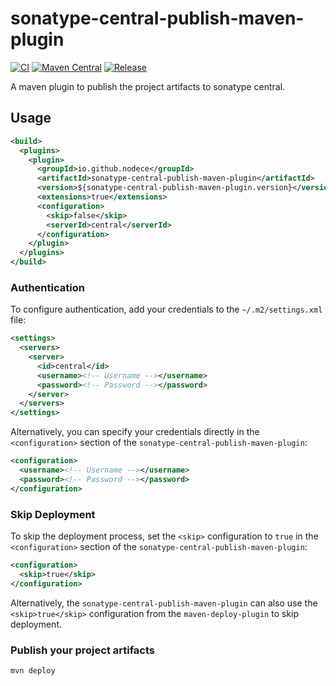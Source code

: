 # sonatype-central-publish-maven-plugin

[![CI](https://github.com/nodece/sonatype-central-publish-maven-plugin/actions/workflows/main.yml/badge.svg)](https://github.com/nodece/sonatype-central-publish-maven-plugin/actions/workflows/main.yml)
[![Maven Central](https://img.shields.io/maven-central/v/io.github.nodece/sonatype-central-publish-maven-plugin?label=Maven%20Central)](https://search.maven.org/artifact/io.github.nodece/sonatype-central-publish-maven-plugin)
[![Release](https://img.shields.io/github/release/nodece/sonatype-central-publish-maven-plugin.svg?label=Release)](https://github.com/nodece/sonatype-central-publish-maven-plugin/releases/latest)

A maven plugin to publish the project artifacts to sonatype central.

## Usage

```xml
<build>
  <plugins>
    <plugin>
      <groupId>io.github.nodece</groupId>
      <artifactId>sonatype-central-publish-maven-plugin</artifactId>
      <version>${sonatype-central-publish-maven-plugin.version}</version>
      <extensions>true</extensions>
      <configuration>
        <skip>false</skip>
        <serverId>central</serverId>
      </configuration>
    </plugin>
  </plugins>
</build>
```

### Authentication

To configure authentication, add your credentials to the `~/.m2/settings.xml` file:

```xml
<settings>
  <servers>
    <server>
      <id>central</id>
      <username><!-- Username --></username>
      <password><!-- Password --></password>
    </server>
  </servers>
</settings>
```

Alternatively, you can specify your credentials directly in the `<configuration>` section of the `sonatype-central-publish-maven-plugin`:

```xml
<configuration>
  <username><!-- Username --></username>
  <password><!-- Password --></password>
</configuration>
```

### Skip Deployment

To skip the deployment process, set the `<skip>` configuration to `true` in the `<configuration>` section of the `sonatype-central-publish-maven-plugin`:

```xml
<configuration>
  <skip>true</skip>
</configuration>
```

Alternatively, the `sonatype-central-publish-maven-plugin` can also use the `<skip>true</skip>` configuration from the `maven-deploy-plugin` to skip deployment.

### Publish your project artifacts

```shell
mvn deploy
```
